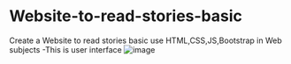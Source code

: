 # Website-to-read-stories-basic
Create a Website to read stories basic use HTML,CSS,JS,Bootstrap in Web subjects
-This is user interface
![image](https://user-images.githubusercontent.com/88583312/221840394-52bc0bc4-1f74-4262-9c59-0730e909ad5f.png)
